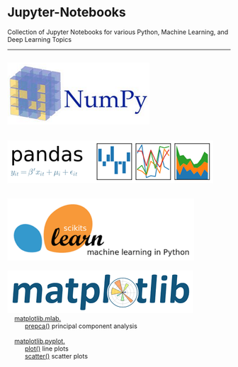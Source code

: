 # Jupyter-Notebooks  
Collection of Jupyter Notebooks for various Python, Machine Learning, and Deep Learning Topics  

-------------------------------------------------------------------------------------------
[![Image Alt Text](images/NumPy.png)](numpy)  
-------------------------------------------------------------------------------------------  
[![Image Alt Text](images/Pandas.png)](pandas)  
-------------------------------------------------------------------------------------------  
[![Image Alt Text](images/scikit-learn.png)](scikit-learn)  
-------------------------------------------------------------------------------------------  
[![Image Alt Text](images/Matplotlib.png)](matplotlib)  
&nbsp;&nbsp;&nbsp;&nbsp;[matplotlib.mlab.](matplotlib/matplotlib101.ipynb)  
&nbsp;&nbsp;&nbsp;&nbsp;&nbsp;&nbsp;&nbsp;&nbsp;&nbsp;&nbsp;[prepca()](matplotlib/matplotlib101.ipynb) principal component analysis  
<br>
&nbsp;&nbsp;&nbsp;&nbsp;[matplotlib.pyplot.](matplotlib/matplotlib101.ipynb)  
&nbsp;&nbsp;&nbsp;&nbsp;&nbsp;&nbsp;&nbsp;&nbsp;&nbsp;&nbsp;[plot()](matplotlib/matplotlib101.ipynb) line plots   
&nbsp;&nbsp;&nbsp;&nbsp;&nbsp;&nbsp;&nbsp;&nbsp;&nbsp;&nbsp;[scatter()](matplotlib/matplotlib101.ipynb) scatter plots  
